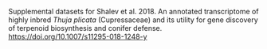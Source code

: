 Supplemental datasets for Shalev et al. 2018. An annotated transcriptome of highly inbred <i>Thuja plicata</i> (Cupressaceae) and its utility for gene discovery of terpenoid biosynthesis and conifer defense. https://doi.org/10.1007/s11295-018-1248-y
